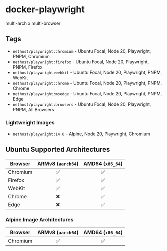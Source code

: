 # docker-playwright

multi-arch x multi-browser

## Tags

-   `nethost/playwright:chromium` - Ubuntu Focal, Node 20, Playwright, PNPM, Chromium
-   `nethost/playwright:firefox` - Ubuntu Focal, Node 20, Playwright, PNPM, Firefox
-   `nethost/playwright:webkit` - Ubuntu Focal, Node 20, Playwright, PNPM, WebKit
-   `nethost/playwright:chrome` - Ubuntu Focal, Node 20, Playwright, PNPM, Chrome
-   `nethost/playwright:msedge` - Ubuntu Focal, Node 20, Playwright, PNPM, Edge
-   `nethost/playwright:browsers` - Ubuntu Focal, Node 20, Playwright, PNPM, All Browsers

### Lightweight Images

-   `nethost/playwright:14.0` - Alpine, Node 20, Playwright, Chromium

## Ubuntu Supported Architectures

| Browser  | ARMv8 (`aarch64`) | AMD64 (`x86_64`) |
| -------- | :---------------: | :--------------: |
| Chromium |        ✅         |        ✅        |
| Firefox  |        ✅         |        ✅        |
| WebKit   |        ✅         |        ✅        |
| Chrome   |        ❌         |        ✅        |
| Edge     |        ❌         |        ✅        |

### Alpine Image Architectures

| Browser  | ARMv8 (`aarch64`) | AMD64 (`x86_64`) |
| -------- | :---------------: | :--------------: |
| Chromium |        ✅         |        ✅        |
